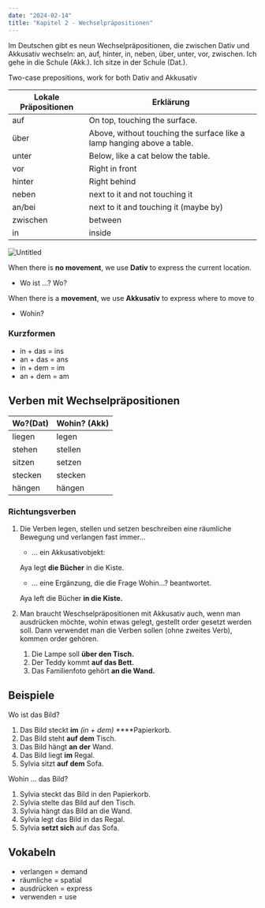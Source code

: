 ```yaml
---
date: "2024-02-14"
title: "Kapitel 2 - Wechselpräpositionen"
---
```


Im Deutschen gibt es neun Wechselpräpositionen, die zwischen Dativ und Akkusativ wechseln: an, auf, hinter, in, neben, über, unter, vor, zwischen. Ich gehe in die Schule (Akk.). Ich sitze in der Schule (Dat.).

Two-case prepositions, work for both Dativ and Akkusativ

| Lokale Präpositionen | Erklärung                                                              |
| -------------------- | ---------------------------------------------------------------------- |
| auf                  | On top, touching the surface.                                          |
| über                 | Above, without touching the surface like a lamp hanging above a table. |
| unter                | Below, like a cat below the table.                                     |
| vor                  | Right in front                                                         |
| hinter               | Right behind                                                           |
| neben                | next to it and not touching it                                         |
| an/bei               | next to it and touching it (maybe by)                                  |
| zwischen             | between                                                                |
| in                   | inside                                                                 |

![Untitled](Untitled.png)

When there is **no movement**, we use **Dativ** to express the current location. 

- Wo ist …? Wo?

When there is a **movement**, we use **Akkusativ** to express where to move to

- Wohin?

### Kurzformen

- in + das = ins
- an + das = ans
- in + dem = im
- an + dem = am

## Verben mit Wechselpräpositionen

| Wo?(Dat) | Wohin? (Akk) |
| -------- | ------------ |
| liegen   | legen        |
| stehen   | stellen      |
| sitzen   | setzen       |
| stecken  | stecken      |
| hängen   | hängen       |

### Richtungsverben

1. Die Verben legen, stellen und setzen beschreiben eine räumliche Bewegung und verlangen fast immer…
    - … ein Akkusativobjekt:
    
    Aya legt **die Bücher** in die Kiste.
    
    - … eine Ergänzung, die die Frage Wohin…? beantwortet.
    
    Aya left die Bücher **in die Kiste.**
    

1. Man braucht Weschselpräpositionen mit Akkusativ auch, wenn man ausdrücken möchte, wohin etwas gelegt, gestellt order gesetzt werden soll. Dann verwendet man die Verben sollen (ohne zweites Verb), kommen order gehören. 
    1. Die Lampe soll **über den Tisch.**
    2. Der Teddy kommt **auf das Bett.**
    3. Das Familienfoto gehört **an die Wand.**

## Beispiele

Wo ist das Bild?

1. Das Bild steckt **im** *(in + dem)* ****Papierkorb.
2. Das Bild steht **auf** **dem** Tisch. 
3. Das Bild hängt **an** **der** Wand. 
4. Das Bild liegt **im** Regal. 
5. Sylvia sitzt **auf** **dem** Sofa.

Wohin … das Bild?

1. Sylvia steckt das Bild in den Papierkorb.
2. Sylvia stelte das Bild auf den Tisch.
3. Sylvia hängt das Bild an die Wand.
4. Sylvia legt das Bild in das Regal.  
5. Sylvia **setzt sich** auf das Sofa.

## Vokabeln

- verlangen = demand
- räumliche = spatial
- ausdrücken = express
- verwenden = use
